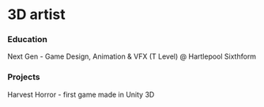 # 3D artist

### Education
Next Gen - Game Design, Animation & VFX (T Level) @ Hartlepool Sixthform

### Projects
Harvest Horror - first game made in Unity 3D
